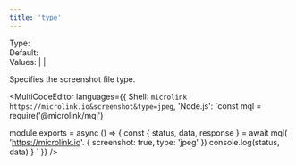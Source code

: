 ```yaml
---
title: 'type'
--- 
```


Type: <Type children='<string>'/><br/>
Default: <Type children="'png'"/><br/>
Values: <TypeContainer><Type children="'jpeg'"/> | <Type children="'png'"/> | <Type children="'webp'"/></TypeContainer>

Specifies the screenshot file type.

<MultiCodeEditor languages={{
  Shell: `microlink https://microlink.io&screenshot&type=jpeg`,
  'Node.js': `const mql = require('@microlink/mql')
 
module.exports = async () => {
  const { status, data, response } = await mql(
    'https://microlink.io'. { 
      screenshot: true,
      type: 'jpeg'
  })
  console.log(status, data)
}
  `
  }} 
/>
